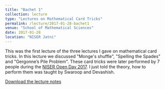 ```yaml
---
title: "Bachet 1"
collection: lecture
type: "Lectures on Mathematical Card Tricks"
permalink: /lecture/2017-01-28-bachet1
venue: "School of Mathematical Sciences"
date: 2017-01-28
location: "NISER Jatni"
---
```


This was the first lecture of the three lectures I gave on mathematical card tricks. In this lecture we discussed "Monge's shuffle", "Spelling the Spades" and "Gergonne’s Pile Problem". These card tricks were later performed by 7 people during the [NISER Open Day 2017](https://gkorpal.github.io/talks/2017-04-08-math-o-trick). I just told the theory, how to perform them was taught by Swaroop and Devashish.

[Download the lecture notes](http://gkorpal.github.io/files/Bachet1.pdf)
